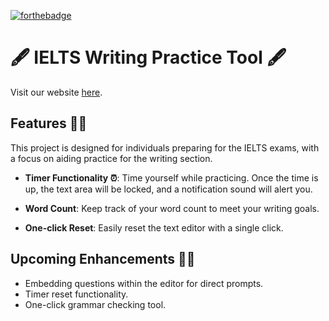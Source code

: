 
[![forthebadge](https://forthebadge.com/images/badges/made-with-javascript.svg)](https://forthebadge.com)

# 🖋 IELTS Writing Practice Tool 🖋

Visit our website [here](https://sunnypranay.github.io/ielts-writing-text-editor/).

## Features 👨‍💻

This project is designed for individuals preparing for the IELTS exams, with a focus on aiding practice for the writing section.

- **Timer Functionality ⏰**: Time yourself while practicing. Once the time is up, the text area will be locked, and a notification sound will alert you.
  
- **Word Count**: Keep track of your word count to meet your writing goals.
  
- **One-click Reset**: Easily reset the text editor with a single click.

## Upcoming Enhancements 👨‍🔧

- Embedding questions within the editor for direct prompts.
- Timer reset functionality.
- One-click grammar checking tool.
